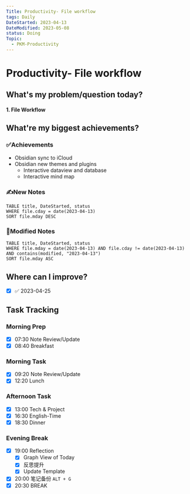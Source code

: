 ```yaml
---
Title: Productivity- File workflow
tags: Daily
DateStarted: 2023-04-13
DateModified: 2023-05-08
status: Doing
Topic:
  - PKM-Productivity
---
```


# Productivity- File workflow

## What's my problem/question today?

#### 1. File Workflow

## What're my biggest achievements?

### ✅Achievements

- Obsidian sync to iCloud
- Obsidian new themes and plugins
  - Interactive dataview and database
  - Interactive mind map

### ✍️New Notes

```dataview
TABLE title, DateStarted, status
WHERE file.cday = date(2023-04-13)
SORT file.mday DESC
```

### 📝Modified Notes

```dataview
TABLE title, DateStarted, status
WHERE file.mday = date(2023-04-13) AND file.cday != date(2023-04-13) AND contains(modified, "2023-04-13")
SORT file.mday ASC
```

## Where can I improve?

- [x] ✅ 2023-04-25

## Task Tracking

### Morning Prep

- [x] 07:30 Note Review/Update
- [x] 08:40 Breakfast

### Morning Task

- [x] 09:20 Note Review/Update
- [x] 12:20 Lunch

### Afternoon Task

- [x] 13:00 Tech & Project
- [x] 16:30 English-Time
- [x] 18:30 Dinner

### Evening Break

- [x] 19:00 Reflection
  - [x] Graph View of Today
  - [x] 反思提升
  - [x] Update Template
- [x] 20:00 笔记备份 `ALT + G`
- [x] 20:30 BREAK
